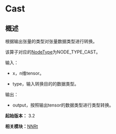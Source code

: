 # Cast

## 概述

根据输出张量的类型对张量数据类型进行转换。

该算子对应的[NodeType](_n_n_rt_v20.md#nodetype)为NODE_TYPE_CAST。

输入：

- x，n维tensor。

- type，输入转换目的的数据类型。

输出：

- output，按照输出tensor的数据类型进行类型转换。

**起始版本：** 3.2

**相关模块：**[NNRt](_n_n_rt_v20.md)
